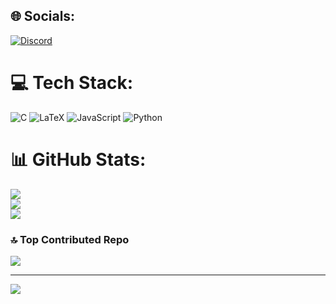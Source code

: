 
## 🌐 Socials:
[![Discord](https://img.shields.io/badge/Discord-%237289DA.svg?logo=discord&logoColor=white)](https://discord.gg/kuroko3840) 

# 💻 Tech Stack:
![C](https://img.shields.io/badge/c-%2300599C.svg?style=for-the-badge&logo=c&logoColor=white) ![LaTeX](https://img.shields.io/badge/latex-%23008080.svg?style=for-the-badge&logo=latex&logoColor=white) ![JavaScript](https://img.shields.io/badge/javascript-%23323330.svg?style=for-the-badge&logo=javascript&logoColor=%23F7DF1E) ![Python](https://img.shields.io/badge/python-3670A0?style=for-the-badge&logo=python&logoColor=ffdd54)
# 📊 GitHub Stats:
![](https://github-readme-stats.vercel.app/api?username=Kuroko-Amine&theme=radical&hide_border=false&include_all_commits=false&count_private=false)<br/>
![](https://github-readme-streak-stats.herokuapp.com/?user=Kuroko-Amine&theme=radical&hide_border=false)<br/>
![](https://github-readme-stats.vercel.app/api/top-langs/?username=Kuroko-Amine&theme=radical&hide_border=false&include_all_commits=false&count_private=false&layout=compact)

### 🔝 Top Contributed Repo
![](https://github-contributor-stats.vercel.app/api?username=Kuroko-Amine&limit=5&theme=algolia&combine_all_yearly_contributions=true)

---
[![](https://visitcount.itsvg.in/api?id=Kuroko-Amine&icon=0&color=1)](https://visitcount.itsvg.in)

